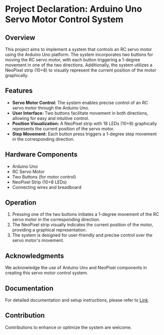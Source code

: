 # Project Declaration: Arduino Uno Servo Motor Control System

## Overview
This project aims to implement a system that controls an RC servo motor using the Arduino Uno platform. The system incorporates two buttons for moving the RC servo motor, with each button triggering a 1-degree movement in one of the two directions. Additionally, the system utilizes a NeoPixel strip (10+8) to visually represent the current position of the motor graphically.

## Features
- **Servo Motor Control:** The system enables precise control of an RC servo motor through the Arduino Uno.
- **User Interface:** Two buttons facilitate movement in both directions, allowing for easy and intuitive control.
- **Position Visualization:** A NeoPixel strip with 18 LEDs (10+8) graphically represents the current position of the servo motor.
- **Step Movement:** Each button press triggers a 1-degree step movement in the corresponding direction.

## Hardware Components
- Arduino Uno
- RC Servo Motor
- Two Buttons (for motor control)
- NeoPixel Strip (10+8 LEDs)
- Connecting wires and breadboard

## Operation
1. Pressing one of the two buttons initiates a 1-degree movement of the RC servo motor in the corresponding direction.
2. The NeoPixel strip visually indicates the current position of the motor, providing a graphical representation.
3. The system is designed for user-friendly and precise control over the servo motor's movement.

## Acknowledgments
We acknowledge the use of Arduino Uno and NeoPixel components in creating this servo motor control system.

## Documentation
For detailed documentation and setup instructions, please refer to [Link](https://www.tinkercad.com/things/e7yPBtQtq6i-domaci4).

## Contribution
Contributions to enhance or optimize the system are welcome.



